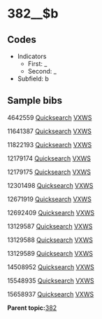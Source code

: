 # 382\_\_$b

## Codes

-   Indicators
    -   First: \_
    -   Second: \_
-   Subfield: b

## Sample bibs

4642559 [Quicksearch](https://search.library.yale.edu/catalog/4642559) [VXWS](http://prodorbis.library.yale.edu:7014/vxws/GetHoldingsService?bibId=4642559)

11641387 [Quicksearch](https://search.library.yale.edu/catalog/11641387) [VXWS](http://prodorbis.library.yale.edu:7014/vxws/GetHoldingsService?bibId=11641387)

11822193 [Quicksearch](https://search.library.yale.edu/catalog/11822193) [VXWS](http://prodorbis.library.yale.edu:7014/vxws/GetHoldingsService?bibId=11822193)

12179174 [Quicksearch](https://search.library.yale.edu/catalog/12179174) [VXWS](http://prodorbis.library.yale.edu:7014/vxws/GetHoldingsService?bibId=12179174)

12179175 [Quicksearch](https://search.library.yale.edu/catalog/12179175) [VXWS](http://prodorbis.library.yale.edu:7014/vxws/GetHoldingsService?bibId=12179175)

12301498 [Quicksearch](https://search.library.yale.edu/catalog/12301498) [VXWS](http://prodorbis.library.yale.edu:7014/vxws/GetHoldingsService?bibId=12301498)

12671919 [Quicksearch](https://search.library.yale.edu/catalog/12671919) [VXWS](http://prodorbis.library.yale.edu:7014/vxws/GetHoldingsService?bibId=12671919)

12692409 [Quicksearch](https://search.library.yale.edu/catalog/12692409) [VXWS](http://prodorbis.library.yale.edu:7014/vxws/GetHoldingsService?bibId=12692409)

13129587 [Quicksearch](https://search.library.yale.edu/catalog/13129587) [VXWS](http://prodorbis.library.yale.edu:7014/vxws/GetHoldingsService?bibId=13129587)

13129588 [Quicksearch](https://search.library.yale.edu/catalog/13129588) [VXWS](http://prodorbis.library.yale.edu:7014/vxws/GetHoldingsService?bibId=13129588)

13129589 [Quicksearch](https://search.library.yale.edu/catalog/13129589) [VXWS](http://prodorbis.library.yale.edu:7014/vxws/GetHoldingsService?bibId=13129589)

14508952 [Quicksearch](https://search.library.yale.edu/catalog/14508952) [VXWS](http://prodorbis.library.yale.edu:7014/vxws/GetHoldingsService?bibId=14508952)

15548935 [Quicksearch](https://search.library.yale.edu/catalog/15548935) [VXWS](http://prodorbis.library.yale.edu:7014/vxws/GetHoldingsService?bibId=15548935)

15658937 [Quicksearch](https://search.library.yale.edu/catalog/15658937) [VXWS](http://prodorbis.library.yale.edu:7014/vxws/GetHoldingsService?bibId=15658937)

**Parent topic:**[382](../../tags/382/382.md)


